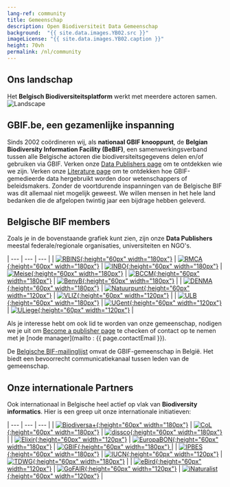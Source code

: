 ```yaml
---
lang-ref: community
title: Gemeenschap
description: Open Biodiversiteit Data Gemeenschap
background:  "{{ site.data.images.YB02.src }}"
imageLicense: "{{ site.data.images.YB02.caption }}"
height: 70vh
permalink: /nl/community
---
```


## Ons landschap

Het **Belgisch Biodiversiteitsplatform** werkt met meerdere actoren samen.
![Landscape](/assets/images/placeholders/landscape.png)

## GBIF.be, een gezamenlijke inspanning

Sinds 2002 coördineren wij, als **nationaal GBIF knooppunt**, de **Belgian Biodiversity Information Facility (BeBIF)**, een samenwerkingsverband tussen alle Belgische actoren die biodiversiteitsgegevens delen en/of gebruiken via GBIF.
Verken onze [Data Publishers page](/publisher/search) om te ontdekken wie we zijn.
Verken onze [Literature page](/literature/search) om te ontdekken hoe GBIF-gemedieerde data hergebruikt worden door wetenschappers of beleidsmakers.
Zonder de voortdurende inspanningen van de Belgische BIF was dit allemaal niet mogelijk geweest.
We willen mensen in het hele land bedanken die de afgelopen twintig jaar een bijdrage hebben geleverd.

## Belgische BIF members

Zoals je in de bovenstaande grafiek kunt zien, zijn onze **Data Publishers** meestal federale/regionale organisaties, universiteiten en NGO's.

| --- | --- | --- |
| [![RBINS](/assets/images/logos/RBINS.png){:height="60px" width="180px"}](https://www.naturalsciences.be/en) | [![RMCA](/assets/images/logos/RMCA.jpg){:height="60px" width="180px"}](https://www.africamuseum.be/en) | [![INBO](/assets/images/logos/INBO.png){:height="60px" width="180px"}](https://www.vlaanderen.be/inbo/home/)
| [![Meise](/assets/images/logos/Meise.jpg){:height="60px" width="180px"}](https://www.plantentuinmeise.be/en/) | [![BCCM](/assets/images/logos/BCCM.png){:height="60px" width="180px"}](https://bccm.belspo.be/) | [![BenvB](/assets/images/logos/benvb.png){:height="60px" width="180px"}](https://environment.brussels/) |
| [![DENMA](/assets/images/logos/DEMNA.png){:height="60px" width="180px"}](http://environnement.wallonie.be/administration/demna.htm) | [![Natuurpunt](/assets/images/logos/natuurpunt.jpg){:height="60px" width="120px"}](https://www.natuurpunt.be/) | [![VLIZ](/assets/images/logos/VLIZ.jpg){:height="60px" width="120px"}](https://www.vliz.be/en) |
| [![ULB](/assets/images/logos/ULB.png){:height="60px" width="180px"}](https://www.ulb.be/en) | [![UGent](/assets/images/logos/UGent.png){:height="60px" width="120px"}](https://www.ugent.be/en) | [![ULiege](/assets/images/logos/ULiege.png){:height="60px" width="120px"}](https://www.uliege.be/en) |

Als je interesse hebt om ook lid te worden van onze gemeenschap, nodigen we je uit om [Become a publisher page](https://www.gbif.org/become-a-publisher) te checken of contact op te nemen met je [node manager](mailto : {{ page.contactEmail }}).

De [Belgische BIF-mailinglijst](https://mailman.biodiversity.be/mailman/listinfo/belgianbif) omvat de GBIF-gemeenschap in België. Het biedt een bevoorrecht communicatiekanaal tussen leden van de gemeenschap.

## Onze internationale Partners

Ook internationaal in Belgische heel actief op vlak van **Biodiversity informatics**. Hier is een greep uit onze internationale initiatieven:

| --- | --- | --- |
| [![Biodiversa+](/assets/images/logos/biodiversa+.png){:height="60px" width="180px"}](https://www.biodiversa.eu/) | [![CoL](/assets/images/logos/CoL.jpg){:height="60px" width="180px"}](https://www.catalogueoflife.org/) | [![dissco](/assets/images/logos/dissco.png){:height="60px" width="180px"}](https://www.dissco.eu/) |
| [![Elixir](/assets/images/logos/Elixir.png){:height="60px" width="120px"}](https://elixir-europe.org/) | [![EuropaBON](/assets/images/logos/europabon.jpg){:height="60px" width="180px"}](https://europabon.org/) | [![GBIF](/assets/images/logos/GBIF-2015.png){:height="60px" width="180px"} ](https://www.gbif.org) |
| [![IPBES](/assets/images/logos/IPBES.jpg){:height="60px" width="180px"}](https://www.ipbes.net/) | [![IUCN](/assets/images/logos/IUCN.svg){:height="60px" width="120px"}](https://www.iucn.org/) | [![TDWG](/assets/images/logos/tdwg.svg){:height="60px" width="180px"}](https://www.tdwg.org/) |
| [![eBird](/assets/images/logos/eBird.png){:height="60px" width="120px"}](https://ebird.org/home) | [![GoFAIR](/assets/images/logos/GOFAIR.png){:height="60px" width="120px"}](https://www.go-fair.org/fair-principles/) | [![iNaturalist](/assets/images/logos/iNaturalist.png){:height="60px" width="120px"}](https://www.inaturalist.org) |
